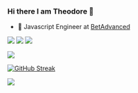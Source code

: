 ### Hi there I am Theodore 👋

* :office: Javascript Engineer at [BetAdvanced](https://www.github.com/betadvanced)

[![](https://img.shields.io/badge/-@theodorosgiatsidis-%23181717?style=flat-square&logo=github)](https://github.com/theodorosgiatsidis)
[![](https://img.shields.io/badge/-Theodoros%20Giatsidis-blue?style=flat-square&logo=Linkedin&logoColor=white&link=https://www.linkedin.com/in/theodorosgiatsidis/)](https://www.linkedin.com/in/theodorosgiatsidis/)
![](https://komarev.com/ghpvc/?username=theodorosgiatsidis)

<a href="https://github.com/anuraghazra/convoychat">
  <img align="center" src="https://github-readme-stats.vercel.app/api?username=theodorosgiatsidis&count_private=true&show_icons=true&theme=dark" />
</a>

[![GitHub Streak](https://streak-stats.demolab.com/?user=tgiatsidis&theme=dark)](https://git.io/streak-stats)

<a href="https://github.com/anuraghazra/github-readme-stats">
  <img align="center" src="https://github-readme-stats.vercel.app/api/top-langs/?username=theodorosgiatsidis&theme=dark" />
</a>




